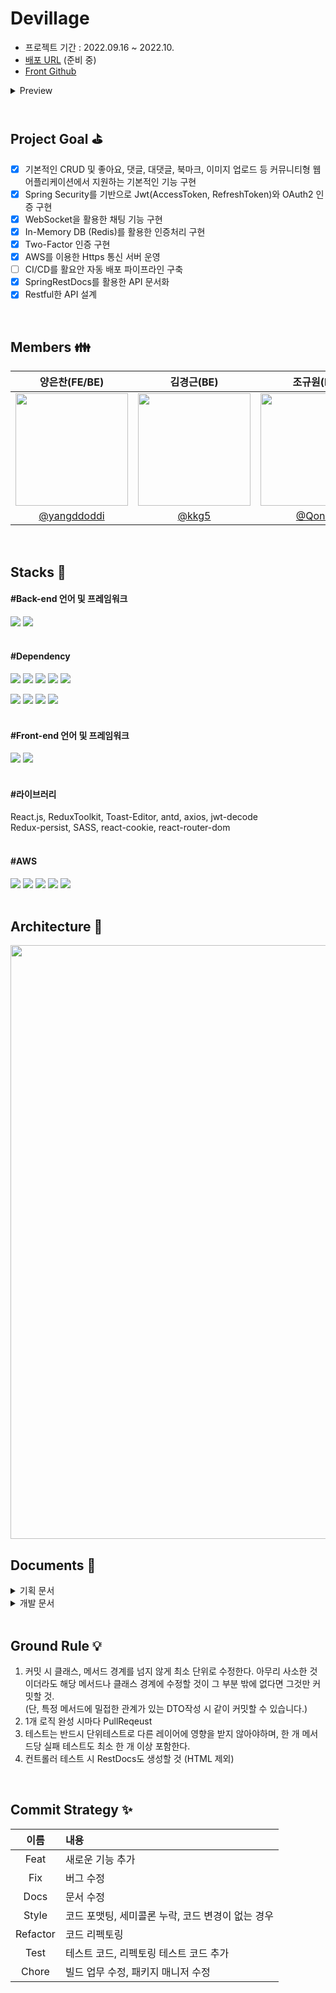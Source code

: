 # Devillage
- 프로젝트 기간 : 2022.09.16 ~ 2022.10.
- [배포 URL](https://dev-illage.com/) (준비 중)
- [Front Github](https://github.com/yangddoddi/devillage-front)
<details>
    <summary>Preview</summary>

![image](https://user-images.githubusercontent.com/97802103/194878762-84c284c9-c507-46ff-bcc1-92b8d743eb57.png)
![image](https://user-images.githubusercontent.com/97802103/194982365-96b59c55-b8f4-4b46-8191-58475812c37e.png)

</details>
<br>

## Project Goal :golf:

- [x] 기본적인 CRUD 및 좋아요, 댓글, 대댓글, 북마크, 이미지 업로드 등 커뮤니티형 웹 어플리케이션에서 지원하는 기본적인 기능 구현
- [x] Spring Security를 기반으로 Jwt(AccessToken, RefreshToken)와 OAuth2 인증 구현
- [x] WebSocket을 활용한 채팅 기능 구현
- [x] In-Memory DB (Redis)를 활용한 인증처리 구현
- [x] Two-Factor 인증 구현
- [x] AWS를 이용한 Https 통신 서버 운영
- [ ] CI/CD를 활요안 자동 배포 파이프라인 구축
- [x] SpringRestDocs를 활용한 API 문서화
- [x] Restful한 API 설계
<br>

## Members :family:

|양은찬(FE/BE)|김경근(BE)|조규원(BE)|강지원(BE)|
|:--:|:--:|:--:|:--:|
|<img src="https://avatars.githubusercontent.com/u/97802103?v=4" width="180px">|<img src="https://avatars.githubusercontent.com/u/97646802?v=4" width="180px">|<img src="https://avatars.githubusercontent.com/u/54241806?v=4" width="180px">|<img src="https://user-images.githubusercontent.com/102658715/196131971-c2e4bd73-0865-4960-9b1a-3da4fcdb7183.PNG" width="180px">|
|[@yangddoddi](https://github.com/yangddoddi)|[@kkg5](https://github.com/kkg5)|[@Qone2](https://github.com/Qone2)|[@gangdodan](https://github.com/gangdodan)|


                                                                                                                                         
<br>

## Stacks :wrench:

#### #Back-end 언어 및 프레임워크

<img src="https://img.shields.io/badge/JAVA-007396?style=for-the-badge&logo=java&logoColor=white"> <img src="https://img.shields.io/badge/SpringBoot-6DB33F?style=for-the-badge&logo=SpringBoot&logoColor=white">
<br>
<br>

#### #Dependency

<img src="https://img.shields.io/badge/SpringDataJPA-007396?style=for-the-badge&logo=SpringDataJPA&logoColor=white"> <img src="https://img.shields.io/badge/redis-DC382D?style=for-the-badge&logo=redis&logoColor=white"> <img src="https://img.shields.io/badge/Oauth2-DC382D?style=for-the-badge&logo=Oauth2&logoColor=white"> <img src="https://img.shields.io/badge/SpringValidation-6DB33F?style=for-the-badge&logo=SpringValidation&logoColor=white"> <img src="https://img.shields.io/badge/springSecurity-6DB33F?style=for-the-badge&logo=springSecurity&logoColor=white">

<img src="https://img.shields.io/badge/MySQL-4479A1?style=for-the-badge&logo=MySQL&logoColor=white"> <img src="https://img.shields.io/badge/QueryDSL-4479A1?style=for-the-badge&logo=QueryDSL&logoColor=white"> <img src="https://img.shields.io/badge/LOMBOK-4479A1?style=for-the-badge&logo=LOMBOK&logoColor=white"> <img src="https://img.shields.io/badge/SpringRestDocs-4479A1?style=for-the-badge&logo=SpringRestDocs&logoColor=white">
<br>
<br>


#### #Front-end 언어 및 프레임워크

<img src="https://img.shields.io/badge/Javascript-F7DF1E?style=for-the-badge&logo=Javascript&logoColor=white"> <img src="https://img.shields.io/badge/React-61DAFB?style=for-the-badge&logo=React&logoColor=white">
<br>
<br>

#### #라이브러리

React.js, ReduxToolkit, Toast-Editor, antd, axios, jwt-decode <br />
Redux-persist, SASS, react-cookie, react-router-dom
<br>
<br>

#### #AWS

<img src="https://img.shields.io/badge/Amazon EC2-FF9900?style=for-the-badge&logo=Amazon EC2&logoColor=white"> <img src="https://img.shields.io/badge/Amazon S3-569A31?style=for-the-badge&logo=Amazon S3&logoColor=white"> <img src="https://img.shields.io/badge/Javascript-F7DF1E?style=for-the-badge&logo=Javascript&logoColor=white"> <img src="https://img.shields.io/badge/ELB-F7DF1E?style=for-the-badge&logo=ELB&logoColor=white">
<img src="https://img.shields.io/badge/ElasticCache-F7DF1E?style=for-the-badge&logo=ElasticCache&logoColor=white">
<br>
<br>

## Architecture :triangular_ruler:
<img src="https://user-images.githubusercontent.com/102658715/196734704-56d1c616-7546-441c-b73f-d61b4405ef8d.png" width="950">

<br>

## Documents :file_folder:

<details>
    <summary>기획 문서</summary>

- [요건 정의](https://ilyadelavie.notion.site/320d8097e3e943eea675e560bb2b0d1f)
- [정책서](https://ilyadelavie.notion.site/edc37f90d8104e45a7c297f630afd1a1)
- [Flow chart](https://ilyadelavie.notion.site/Flow-Chart-51b10f6d002349ba9296890e0071a333)
- [시나리오 정의서](9f97ae4679f44d37bf517ee9151ed5b8)

</details>

<details>
    <summary>개발 문서</summary>

- [API](https://ilyadelavie.notion.site/d77663d629b9456487067a73397ec29f?v=a12dc9c5377a4e5f972d9eb2a47b20e9)
- [ERD](https://www.erdcloud.com/d/Ny3Nm3SXFKjY3KWSh)
- [Sequence Diagram](https://ilyadelavie.notion.site/Flow-Chart-51b10f6d002349ba9296890e0071a333)
- [클라이언트 통신](9f97ae4679f44d37bf517ee9151ed5b8)

</details>
<br>

## Ground Rule :bulb:
1. 커밋 시 클래스, 메서드 경계를 넘지 않게 최소 단위로 수정한다.
아무리 사소한 것이더라도 해당 메서드나 클래스 경계에 수정할 것이 그 부분 밖에 없다면 그것만 커밋할 것.  
(단, 특정 메서드에 밀접한 관계가 있는 DTO작성 시 같이 커밋할 수 있습니다.)
2. 1개 로직 완성 시마다 PullReqeust
3. 테스트는 반드시 단위테스트로 다른 레이어에 영향을 받지 않아야하며, 한 개 메서드당 실패 테스트도 최소 한 개 이상 포함한다.
4. 컨트롤러 테스트 시 RestDocs도 생성할 것 (HTML 제외)
<br>

## Commit Strategy :sparkles:
|이름|내용|
|:--:|:--|
|Feat|새로운 기능 추가|
|Fix|버그 수정|
|Docs|문서 수정|
|Style|코드 포맷팅, 세미콜론 누락, 코드 변경이 없는 경우|
|Refactor|코드 리펙토링|
|Test|테스트 코드, 리펙토링 테스트 코드 추가|
|Chore|빌드 업무 수정, 패키지 매니저 수정|


